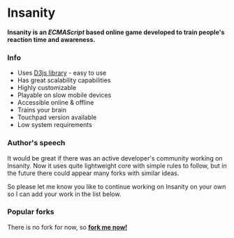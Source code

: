 Insanity
========

  **Insanity is an _ECMAScript_ based online game developed to train people's reaction time and awareness.**
  
  
  
### Info
  * Uses [D3js library](https://github.com/mbostock/d3) - easy to use
  * Has great scalability capabilities
  * Highly customizable
  * Playable on slow mobile devices
  * Accessible online & offline
  * Trains your brain
  * Touchpad version available
  * Low system requirements
  


### Author's speech

  It would be great if there was an active developer's community working on Insanity. Now it uses quite lightweight core with simple rules to follow, but in the future there could appear many forks with similar ideas.
  
  So please let me know you like to continue working on Insanity on your own so I can add your work in the list below.
  
### Popular forks

  There is no fork for now, so [**fork me now!**](https://github.com/jirislav/Insanity/fork)
